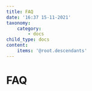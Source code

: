 ```yaml
---
title: FAQ
date: '16:37 15-11-2021'
taxonomy:
    category:
        - docs
child_type: docs
content:
    items: '@root.descendants'
---
```


# FAQ
